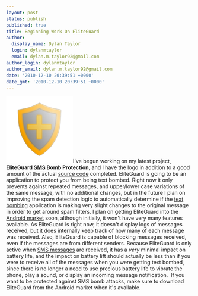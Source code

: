 ```yaml
---
layout: post
status: publish
published: true
title: Beginning Work On EliteGuard
author:
  display_name: Dylan Taylor
  login: dylanmtaylor
  email: dylan.m.taylor92@gmail.com
author_login: dylanmtaylor
author_email: dylan.m.taylor92@gmail.com
date: '2010-12-10 20:39:51 +0000'
date_gmt: '2010-12-10 20:39:51 +0000'
---
```

<p><a rel="attachment wp-att-970" href="http://dylanmtaylor.com/2010/12/10/beginning-work-on-eliteguardian/eliteshield-icon-512-hq-2/"><img class="alignleft size-medium wp-image-970" title="EliteGuardian Application Icon " src="/images/blog/2010/12/eliteshield-icon-512-hq1-300x300.png" alt="" width="180" height="180" /></a>I've begun working on my latest project, <strong>EliteGuard <a class="zem_slink" title="SMS" rel="wikipedia" href="http://en.wikipedia.org/wiki/SMS">SMS</a> Bomb Protection</strong>, and I have the logo in addition to a good amount of the actual <a class="zem_slink" title="Source code" rel="wikipedia" href="http://en.wikipedia.org/wiki/Source_code">source code</a> completed. EliteGuard is going to be an application to protect you from being text bombed. Right now it only prevents against repeated messages, and upper/lower case variations of the same message, with no additional changes, but in the future I plan on improving the spam detection logic to automatically determine if the <a class="zem_slink" title="E-mail bomb" rel="wikipedia" href="http://en.wikipedia.org/wiki/E-mail_bomb">text bombing</a> application is making very slight changes to the original message in order to get around spam filters. I plan on getting EliteGuard into the <a class="zem_slink" title="Android Market" rel="homepage" href="http://www.android.com/market/">Android market</a> soon, although initially, it won't have very many features available. As EliteGuard is right now, it doesn't display logs of messages received, but it does internally keep track of how many of each message was received. Also, EliteGuard is capable of blocking messages received, even if the messages are from different senders. Because EliteGuard is only active when <a class="zem_slink" title="SMS" rel="wikipedia" href="http://en.wikipedia.org/wiki/SMS">SMS messages</a> are received, it has a <em>very</em> minimal impact on battery life, and the impact on battery lift should actually be less than if you were to receive all of the messages when you were getting text bombed, since there is no longer a need to use precious battery life to vibrate the phone, play a sound, or display an incoming message notification.  If you want to be protected against SMS bomb attacks, make sure to download EliteGuard from the Android market when it's available.</p>
<div class="zemanta-pixie" style="margin-top: 10px; height: 15px;"><img class="zemanta-pixie-img" style="border: medium none; float: right;" src="/images/blog/2011/06/pixy1.gif" alt="" /></div>
